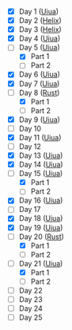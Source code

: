 - [x] Day 1 ([Uiua](/uiua/day1.ua))
- [x] Day 2 ([Helix](/helix.txt))
- [x] Day 3 ([Helix](/helix.txt))
- [x] Day 4 ([Uiua](/uiua/day4.ua))
- [ ] Day 5 ([Uiua](/uiua/day5.ua))
  - [x] Part 1
  - [ ] Part 2
- [x] Day 6 ([Uiua](/uiua/day6.ua))
- [x] Day 7 ([Uiua](/uiua/day7.ua))
- [ ] Day 8 ([Rust](/rust/src/days/day8.rs))
  - [x] Part 1
  - [ ] Part 2
- [x] Day 9 ([Uiua](/uiua/day9.ua))
- [ ] Day 10
- [x] Day 11 ([Uiua](/uiua/day11.ua))
- [ ] Day 12
- [x] Day 13 ([Uiua](/uiua/day13.ua))
- [x] Day 14 ([Uiua](/uiua/day14.ua))
- [ ] Day 15 ([Uiua](/uiua/day15.ua))
  - [x] Part 1
  - [ ] Part 2
- [x] Day 16 ([Uiua](/uiua/day16.ua))
- [ ] Day 17
- [x] Day 18 ([Uiua](/uiua/day18.ua))
- [x] Day 19 ([Uiua](/uiua/day19.ua))
- [ ] Day 20 ([Rust](/rust/src/days/day20.rs))
  - [x] Part 1
  - [ ] Part 2
- [ ] Day 21 ([Uiua](/uiua/day21.ua))
  - [x] Part 1
  - [ ] Part 2
- [ ] Day 22
- [ ] Day 23
- [ ] Day 24
- [ ] Day 25
